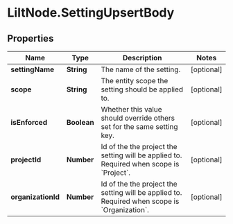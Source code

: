 # LiltNode.SettingUpsertBody

## Properties

Name | Type | Description | Notes
------------ | ------------- | ------------- | -------------
**settingName** | **String** | The name of the setting. | [optional] 
**scope** | **String** | The entity scope the setting should be applied to. | [optional] 
**isEnforced** | **Boolean** | Whether this value should override others set for the same setting key.  | [optional] 
**projectId** | **Number** | Id of the the project the setting will be applied to. Required when scope is &#x60;Project&#x60;. | [optional] 
**organizationId** | **Number** | Id of the the project the setting will be applied to. Required when scope is &#x60;Organization&#x60;. | [optional] 



